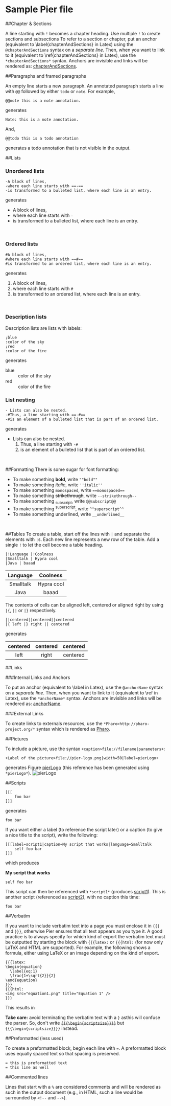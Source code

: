 # Sample Pier file##Chapter & SectionsA line starting with `!` becomes a chapter heading\. Use multiple `!` to create sections and subsections<a name="chapterAndSections"></a>To refer to a section or chapter, put an anchor \(equivalent to \\label\{chapterAndSections\} in Latex\) using the `@chapterAndSections` syntax on a *separate line*\. Then, when you want to link to it \(equivalent to \\ref\{chapterAndSections\} in Latex\), use the `*chapterAndSections*` syntax\. Anchors are invisible and links will be rendered as: [chapterAndSections](#chapterAndSections)\.##Paragraphs and framed paragraphsAn empty line starts a new paragraph\.An annotated paragraph starts a line with `@@` followed by either `todo` or `note`\. For example,```@@note this is a note annotation.```generates    Note: this is a note annotation.And,```@@todo this is a todo annotation```generates a todo annotation that is not visible in the output\.##Lists### Unordered lists```-A block of lines,-where each line starts with ==-==-is transformed to a bulleted list, where each line is an entry.```generates- A block of lines,- where each line starts with `-`- is transformed to a bulleted list, where each line is an entry\.&nbsp;### Ordered lists```#A block of lines,#where each line starts with ==#==#is transformed to an ordered list, where each line is an entry.```generates1. A block of lines,2. where each line starts with `#`3. is transformed to an ordered list, where each line is an entry\.&nbsp;### Description listsDescription lists are lists with labels:```;blue:color of the sky;red:color of the fire```generates<dl><dt>blue</dt><dd>color of the sky</dd><dt>red</dt><dd>color of the fire</dd></dl>### List nesting```- Lists can also be nested.-#Thus, a line starting with ==-#==-#is an element of a bulleted list that is part of an ordered list.```generates-  Lists can also be nested\.    1. Thus, a line starting with `-#`    2. is an element of a bulleted list that is part of an ordered list\.&nbsp;##FormattingThere is some sugar for font formatting:- To make something **bold**, write `""bold""`- To make something *italic*, write `''italic''`- To make something `monospaced`, write `==monospaced==`- To make something ~~<del>strikethrough</del>~~, write `--strikethrough--`- To make something <sub>subscript</sub>, write `@@subscript@@`- To make something <sup>superscript</sup>, write `^^superscript^^`- To make something underlined, write `__underlined__`&nbsp;##TablesTo create a table, start off the lines with `|` and separate the elements with `|`s\. Each new line represents a new row of the table\. Add a single `!` to let the cell become a table heading\.```|!Language |!Coolness|Smalltalk | Hypra cool|Java | baaad```| Language  | Coolness| :---:| :---:| Smalltalk  |  Hypra cool| Java  |  baaadThe contents of cells can be aligned left, centered or aligned right by using `|{`, `||` or `|}` respectively\.```||centered||centered||centered|{ left |} right || centered```generates| centered | centered | centered| :---:| :---:| :---:|  left  |  right  |  centered##Links###Internal Links and Anchors<a name="anchorName"></a>To put an anchor \(equivalent to \\label in Latex\), use the `@anchorName` syntax on a *separate line*\. Then, when you want to link to it \(equivalent to \\ref in Latex\), use the `*anchorName*` syntax\. Anchors are invisible and links will be rendered as: [anchorName](#anchorName)\.###External LinksTo create links to externals resources, use the `*Pharo>http://pharo-project.org/*` syntax which is rendered as [Pharo](http://pharo-project.org/)\.##PicturesTo include a picture, use the syntax `+caption>file://filename|parameters+`:```+Label of the picture>file://pier-logo.png|width=50|label=pierLogo+```generates Figure [pierLogo](#pierLogo) \(this reference has been generated using `*pierLogo*`\)\.<a name="pierLogo"></a>![pierLogo](pier-logo.png "This is the label of the picture")##Scripts    [[[    	foo bar    ]]]generates```foo bar```If you want either a label \(to reference the script later\) or a caption \(to give a nice title to the script\), write the following:	[[[label=script1|caption=My script that works|language=Smalltalk		self foo bar	]]]which produces<a name="script1"></a>**My script that works**```smalltalkself foo bar```This script can then be referenced with `*script1*` \(produces [script1](#script1)\)\.This is another script \(referenced as [script2](#script2)\), with no caption this time:<a name="script2"></a>```foo bar```##VerbatimIf you want to include verbatim text into a page you must enclose it in `{{{` and `}}}`, otherwise Pier ensures that all text appears as you type it\.A good practice is to always specify for which kind of export the verbatim text must be outputted by starting the block with `{{{latex:` or `{{{html:` \(for now only LaTeX and HTML are supported\)\. For example, the following shows a formula, either using LaTeX or an image depending on the kind of export\.```{{{latex:\begin{equation}  \label{eq:1}  \frac{1+\sqrt{2}}{2}\end{equation}}}}{{{html:<img src="equation1.png" title="Equation 1" />}}}```This results in**Take care:** avoid terminating the verbatim text with a `}` asthis will confuse the parser\. So, don't write ~~<del>`{{{\begin{scriptsize}}}}`</del>~~ but `{{{\begin{scriptsize}}}}` instead\.##Preformatted \(less used\)To create a preformatted block, begin each line with `=`\. A preformatted block uses equally spaced text so that spacing is preserved\.```= this is preformatted text= this line as well```##Commented linesLines that start with a `%` are considered comments and will be rendered as such in the output document \(e\.g\., in HTML, such a line would be surrounded by `<!--` and `-->`\)\.